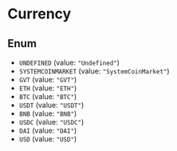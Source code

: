# Currency

## Enum

* `UNDEFINED` (value: `"Undefined"`)
* `SYSTEMCOINMARKET` (value: `"SystemCoinMarket"`)
* `GVT` (value: `"GVT"`)
* `ETH` (value: `"ETH"`)
* `BTC` (value: `"BTC"`)
* `USDT` (value: `"USDT"`)
* `BNB` (value: `"BNB"`)
* `USDC` (value: `"USDC"`)
* `DAI` (value: `"DAI"`)
* `USD` (value: `"USD"`)

